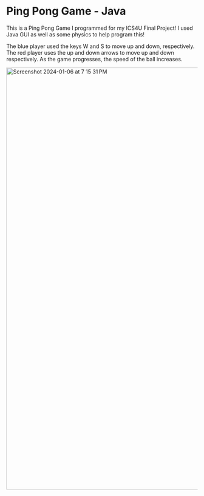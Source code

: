 # Ping Pong Game - Java
This is a Ping Pong Game I programmed for my ICS4U Final Project! I used Java GUI as well as some physics to help program this!

The blue player used the keys W and S to move up and down, respectively. The red player uses the up and down arrows to move up and down respectively. As the game progresses, the speed of the ball increases.


<img width="1112" alt="Screenshot 2024-01-06 at 7 15 31 PM" src="https://github.com/aarchi05/Ping-Pong/assets/97464937/fdae26a8-e6a0-41c8-948f-bdf849537a40">
